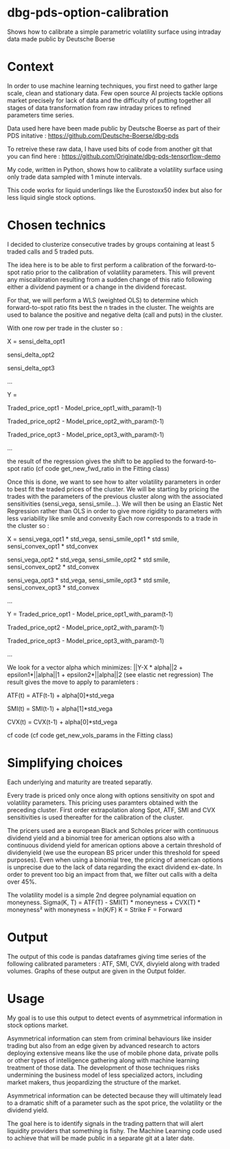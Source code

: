 # dbg-pds-option-calibration
Shows how to calibrate a simple parametric volatility surface using intraday data made public by Deutsche Boerse


# Context

In order to use machine learning techniques, you first need to gather large scale, clean and stationary data.
Few open source AI projects tackle options market precisely for lack of data and the difficulty of putting together all stages of data transformation from raw intraday prices to refined parameters time series.

Data used here have been made public by Deutsche Boerse as part of their PDS initative : https://github.com/Deutsche-Boerse/dbg-pds

To retreive these raw data, I have used bits of code from another git that you can find here : https://github.com/Originate/dbg-pds-tensorflow-demo

My code, written in Python, shows how to calibrate a volatility surface using only trade data sampled with 1 minute intervals.

This code works for liquid underlings like the Eurostoxx50 index but also for less liquid single stock options.


# Chosen technics

I decided to clusterize consecutive trades by groups containing at least 5 traded calls and 5 traded puts.

The idea here is to be able to first perform a calibration of the forward-to-spot ratio prior to the calibration of volatility parameters. This will prevent any miscalibration resulting from a sudden change of this ratio following either a dividend payment or a change in the dividend forecast.

For that, we will perform a WLS (weighted OLS) to determine which forward-to-spot ratio fits best the n trades in the cluster.
The weights are used to balance the positive and negative delta (call and puts) in the cluster.

With one row per trade in the cluster so :

X = 
sensi_delta_opt1

sensi_delta_opt2

sensi_delta_opt3

...

Y = 

Traded_price_opt1 - Model_price_opt1_with_param(t-1)

Traded_price_opt2 - Model_price_opt2_with_param(t-1)

Traded_price_opt3 - Model_price_opt3_with_param(t-1)

...

the result of the regression gives the shift to be applied to the forward-to-spot ratio (cf code get_new_fwd_ratio in the Fitting class)


Once this is done, we want to see how to alter volatility parameters in order to best fit the traded prices of the cluster. We will be starting by pricing the trades with the parameters of the previous cluster along with the associated sensitivities (sensi_vega, sensi_smile...). 
We will then be using an Elastic Net Regression rather than OLS in order to give more rigidity to parameters with less variability like smile and convexity 
Each row corresponds to a trade in the cluster so :

X = 
sensi_vega_opt1 * std_vega,  sensi_smile_opt1 * std smile,  sensi_convex_opt1 * std_convex

sensi_vega_opt2 * std_vega,  sensi_smile_opt2 * std smile,  sensi_convex_opt2 * std_convex

sensi_vega_opt3 * std_vega,  sensi_smile_opt3 * std smile,  sensi_convex_opt3 * std_convex

...

Y = 
Traded_price_opt1 - Model_price_opt1_with_param(t-1)

Traded_price_opt2 - Model_price_opt2_with_param(t-1)

Traded_price_opt3 - Model_price_opt3_with_param(t-1)

...

We look for a vector alpha which minimizes: ||Y-X * alpha||2 + epsilon1*||alpha||1 + epsilon2*||alpha||2   (see elastic net regression)
The result gives the move to apply to paramleters :

ATF(t) = ATF(t-1) + alpha[0]*std_vega

SMI(t) = SMI(t-1) + alpha[1]*std_vega

CVX(t) = CVX(t-1) + alpha[0]*std_vega

cf code (cf code get_new_vols_params in the Fitting class)


# Simplifying choices

Each underlying and maturity are treated separatly.

Every trade is priced only once along with options sensitivity on spot and volatility parameters. This pricing uses paramters obtained with the preceding cluster. First order extrapolation along Spot, ATF, SMI and CVX sensitivities is used thereafter for the calibration of the cluster.

The pricers used are a european Black and Scholes pricer with continuous dividend yield and a binomial tree for american options also with a continuous dividend yield for american options above a certain threshold of dividenyield (we use the european BS pricer under this threshold for speed purposes). 
Even when using a binomial tree, the pricing of american options is unprecise due to the lack of data regarding the exact dividend ex-date. In order to prevent too big an impact from that, we filter out calls with a delta over 45%.

The volatility model is a simple 2nd degree polynamial equation on moneyness.
Sigma(K, T) = ATF(T) - SMI(T) * moneyness +  CVX(T) * moneyness²
with moneyness = ln(K/F)
K = Strike
F = Forward


# Output

The output of this code is pandas dataframes giving time series of the following calibrated parameters : ATF, SMI, CVX, divyield along with traded volumes.
Graphs of these output are given in the Output folder.


# Usage

My goal is to use this output to detect events of asymmetrical information in stock options market.

Asymmetrical information can stem from criminal behaviours like insider trading but also from an edge given by advanced research to actors deploying extensive means like the use of mobile phone data, private polls or other types of intelligence gathering along with machine learning treatment of those data.
The development of those techniques risks undermining the business model of less specialized actors, including market makers, thus jeopardizing the structure of the market.

Asymmetrical information can be detected because they will ultimately lead to a dramatic shift of a parameter such as the spot price, the volatility or the dividend yield.

The goal here is to identify signals in the trading pattern that will alert liquidity providers that something is fishy.
The Machine Learning code used to achieve that will be made public in a separate git at a later date.

